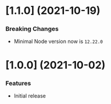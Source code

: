 # [1.1.0] (2021-10-19)

### Breaking Changes

* Minimal Node version now is `12.22.0`

# [1.0.0] (2021-10-02)

### Features

* Initial release
